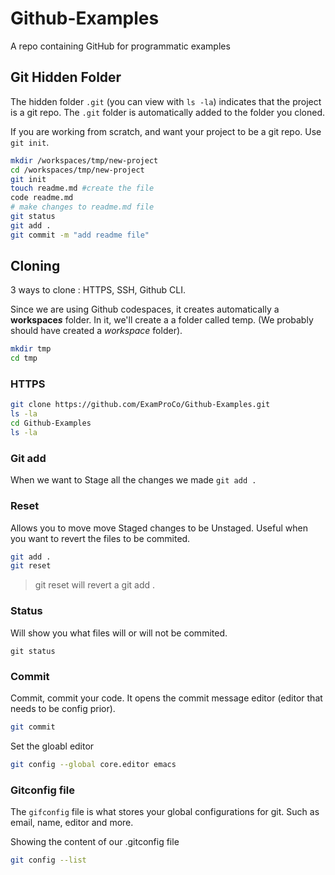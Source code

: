 # Github-Examples
A repo containing GitHub for programmatic examples

## Git Hidden Folder

The hidden folder ```.git``` (you can view with ```ls -la```) indicates that the project is a git repo. The ```.git``` folder is automatically added to the folder you cloned. 

If you are working from scratch, and want your project to be a git repo. Use `git init`.
```sh
mkdir /workspaces/tmp/new-project
cd /workspaces/tmp/new-project
git init
touch readme.md #create the file
code readme.md
# make changes to readme.md file 
git status
git add . 
git commit -m "add readme file" 
```


## Cloning 
 3 ways to clone : HTTPS, SSH, Github CLI.

 Since we are using Github codespaces, it creates automatically a **workspace*s*** folder. In it, we'll create a a folder called temp. (We probably should have created a *workspace* folder).
 ```sh
mkdir tmp
cd tmp
 ```


 ### HTTPS

 ```sh
git clone https://github.com/ExamProCo/Github-Examples.git
ls -la
cd Github-Examples
ls -la
 ```

 ### Git add

 When we want to Stage all the changes we made `git add .`


 ### Reset 

Allows you to move move Staged changes to be Unstaged. Useful when you want to revert the files to be commited. 
```sh
git add .
git reset
```
> git reset will revert a git add . 

### Status

Will show you what files will or will not be commited.

```
git status 
```

### Commit 

Commit, commit your code. It opens the commit message editor (editor that needs to be config prior). 
```sh
git commit
```
Set the gloabl editor 
```sh
git config --global core.editor emacs 
```


### Gitconfig file 

The `gifconfig` file is what stores your global configurations for git. Such as email, name, editor and more. 

Showing the content of our .gitconfig file
```sh
git config --list
```
